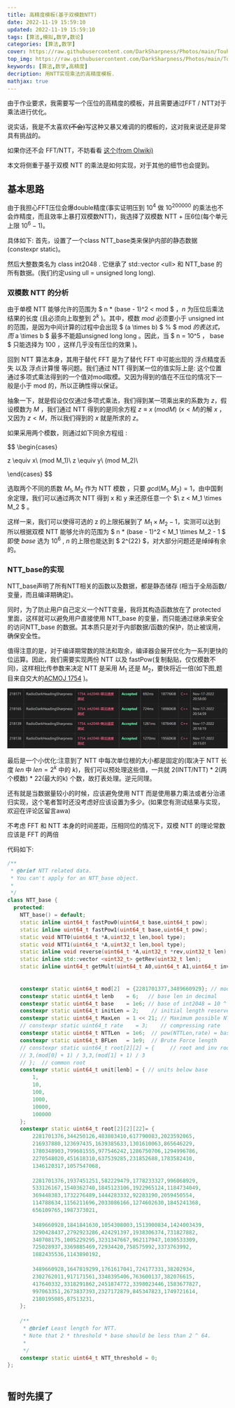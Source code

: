 ```yaml
---
title: 高精度模板(基于双模数NTT)
date: 2022-11-19 15:59:10
updated: 2022-11-19 15:59:10
tags: [算法,模拟,数学,数论]
categories: [算法,数学]
cover: https://raw.githubusercontent.com/DarkSharpness/Photos/main/Touhou/pixiv_664449380.jpg
top_img: https://raw.githubusercontent.com/DarkSharpness/Photos/main/Touhou/pixiv_664449380.jpg
keywords: [算法,数学,高精度]
decription: 用NTT实现乘法的高精度模板.
mathjax: true
---
```

由于作业要求，我需要写一个压位的高精度的模板，并且需要通过FFT / NTT对于乘法进行优化。

说实话，我是不太喜欢~~(不会)~~写这种又暴又难调的的模板的，这对我来说还是非常具有挑战的。

如果你还不会 FFT/NTT，不妨看看 [这个(from OIwiki)](https://oi-wiki.org/math/poly/ntt/)

本文将侧重于基于双模 NTT 的乘法是如何实现，对于其他的细节也会提到。

## 基本思路

由于我担心FFT压位会爆double精度(事实证明压到 $10^4$ 做 $10^{200000}$ 的乘法也不会炸精度，而且效率上暴打双模数NTT)，我选择了双模数 NTT + 压6位(每个单元上限 $10^6 - 1$)。

具体如下:
首先，设置了一个class NTT_base类来保护内部的静态数据(constexpr static)。

然后大整数类名为 class int2048 . 它继承了 std::vector &lt;ull&gt; 和 NTT_base 的所有数据。(我们约定using ull = unsigned long long).

### 双模数 NTT 的分析

由于单模 NTT 能够允许的范围为 $ n * (base - 1)^2 < mod $ ，$n$ 为压位后乘法结果的长度 (且必须向上取整到 $2 ^ k$ )。其中，模数 $mod$ 必须要小于 unsigned int 的范围，是因为中间计算的过程中会出现 $ (a \times b) $ % $ mod $的表达式，而$ a \times b $ 最多不能超unsigned long long 。因此，当 $ n = 10^5 $，$ base $ 只能选择为 100 ，这样几乎没有压位的效果 )。

回到 NTT 算法本身，其用于替代 FFT 是为了替代 FFT 中可能出现的 浮点精度丢失 以及 浮点计算慢 等问题。我们通过 NTT 得到某一位的值实际上是: 这个位置通过多项式乘法得到的一个值对mod取模。又因为得到的值在不压位的情况下一般是小于 mod 的，所以正确性得以保证。

抽象一下，就是假设仅仅通过多项式乘法，我们得到某一项乘出来的系数为 $z$，假设模数为 $M$ ，我们通过 NTT 得到的是同余方程 $z \equiv x \ (mod M)\ (x < M)$的解 $x$ ，又因为 $z < M$，所以我们得到的 $x$ 就是所求的 $z$。

如果采用两个模数，则通过如下同余方程组 :

$$
\begin{cases}

z  \equiv x\ (mod M_1)\\
z  \equiv y\ (mod M_2)\\

\end{cases}
$$

选取两个不同的质数 $M_1,M_2$ 作为 NTT 模数 ，只要 $gcd(M_1,M_2) = 1$，由中国剩余定理，我们可以通过两次 NTT 得到 x 和 y 来还原任意一个 $\ z < M_1 \times M_2 $ 。

这样一来，我们可以使得可选的 z 的上限拓展到了 $M_1 \times M_2 - 1$，实测可以达到
所以根据双模 NTT 能够允许的范围为 $ n * (base - 1)^2 < M_1 \times M_2 - 1 $ 即使 $base$ 选为 $10^6$ , $n$ 的上限也能达到 $ 2^{22} $，对大部分问题还是绰绰有余的。

### NTT_base的实现

NTT_base声明了所有NTT相关的函数以及数据，都是静态储存 (相当于全局函数/变量，而且编译期确定)。

同时，为了防止用户自己定义一个NTT变量，我将其构造函数放在了 protected 里面，这样就可以避免用户直接使用 NTT_base 的变量，而只能通过继承来安全的访问NTT_base 的数据。其本质只是对于内部数据/函数的保护，防止被误用，确保安全性。

值得注意的是，对于编译期常数的除法和取余，编译器会展开优化为一系列更快的位运算。因此，我们需要实现两份 NTT 以及 fastPow(复制黏贴，仅仅模数不同)，这样相比传参数来决定 NTT 是采用 $M_1$ 还是 $M_2$，要快将近一倍(如下图,题目来自交大的[ACMOJ 1754](https://acm.sjtu.edu.cn/OnlineJudge/problem?problem_id=1754) )。

![确实快了不少,当然还是打不过FFT](https://raw.githubusercontent.com/DarkSharpness/Photos/main/Images/ACMOJ1754.png)

最后是一个小优化:注意到了 NTT 中每次单位根的大小都是固定的(取决于 NTT 长度 $len$ 中 $len = 2^k$ 中的 $k$)，我们可以预处理这些值，一共就 2(INTT/NTT) * 2(两个模数) * 22(最大的k) 个数，故打表处理。逆元同理。

还有就是当数据量较小的时候，应该避免使用 NTT 而是使用暴力乘法或者分治递归实现，这个笔者暂时还没考虑好应该设置为多少。(如果您有测试结果与实现，欢迎在评论区留言awa)

不考虑 FFT 和 NTT 本身的时间差距，压相同位的情况下，双模 NTT 的理论常数应该是 FFT 的两倍

代码如下:

```C++
/**
 * @brief NTT related data.
 * You can't apply for an NTT_base object. 
 * 
 */
class NTT_base {
  protected:
    NTT_base() = default;
    static inline uint64_t fastPow0(uint64_t base,uint64_t pow);
    static inline uint64_t fastPow1(uint64_t base,uint64_t pow);
    static void NTT0(uint64_t *A,uint32_t len,bool type);
    static void NTT1(uint64_t *A,uint32_t len,bool type);
    static inline void reverse(uint64_t *A,uint32_t *rev,uint32_t len);
    static inline std::vector <uint32_t> getRev(uint32_t len);
    static inline uint64_t getMult(uint64_t A0,uint64_t A1,uint64_t inv);
  

    constexpr static uint64_t mod[2]  = {2281701377,3489660929}; // mod number
    constexpr static uint64_t lenb    = 6;   // base len in decimal
    constexpr static uint64_t base    = 1e6; // base of int2048 = 10 ^ lenb
    constexpr static uint64_t initLen = 2;    // initial length reserved
    constexpr static uint64_t MaxLen  = 1 << 21; // Maximum possible NTT length
    // constexpr static uint64_t rate    = 3;    // compressing rate
    constexpr static uint64_t NTTLen  = 1e6;  // pow(NTTLen,rate) = base
    constexpr static uint64_t BFLen   = 1e9;  // Brute Force length
    // constexpr static uint64_t root[2][2] = {     // root and inv root
    // 3,(mod[0] + 1) / 3,3,(mod[1] + 1) / 3
    // };  // common root
    constexpr static uint64_t unit[lenb] = { // units below base
        1,
        10,
        100,
        1000,
        10000,
        100000
    };
    constexpr static uint64_t root[2][2][22]= {
        2281701376,344250126,483803410,617790083,2023592065,
        216937880,123697435,1639385633,1301610063,865646229,
        1780348903,799681555,977546242,1286750706,1294996786,
        2270548020,451618310,637539285,231852688,1783582410,
        1346120317,1057547068,

        2281701376,1937451251,582229479,1778233327,996068929,
        533126167,1540362740,1845123106,1922965124,1184734049,
        369448383,1732276489,1444283332,92283190,2059450554,
        114788634,1156211696,2033086166,1274602630,1845241368,
        656109765,1987373021,

        3489660928,1841841630,1054308003,1513900834,1424003439,
        3290428437,2792923286,424291397,1938306374,731827882,
        340708175,1005229295,3231347667,962117947,1030533309,
        725028937,3369885469,72934420,758575992,3373763992,
        1882435536,1143890192,

        3489660928,1647819299,1761617041,724177331,38202934,
        2302762011,917171561,3348395406,763600137,382076615,
        417640332,3318291862,2451874772,3398023446,1583677827,
        997063351,2673837393,2327172879,845347823,1749721614,
        2180195085,87513231,
    };
  
    /**
     * @brief Least length for NTT.
     * Note that 2 * threshold * base should be less than 2 ^ 64. 
     * 
     */
    constexpr static uint64_t NTT_threshold = 0;
};



```

## 暂时先摸了